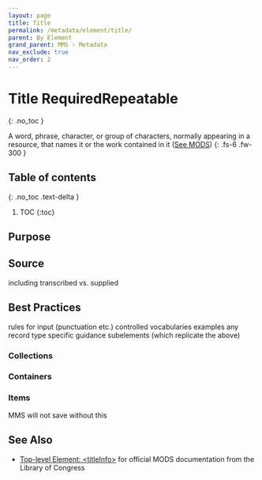 ```yaml
---
layout: page
title: Title
permalink: /metadata/element/title/
parent: By Element
grand_parent: MMS › Metadata
nav_exclude: true
nav_order: 2
---
```


# Title <span class="label label-red">Required</span><span class="label label-blue">Repeatable</span>
{: .no_toc }

A word, phrase, character, or group of characters, normally appearing in a resource, that names it or the work contained in it <span class="text-delta">([See MODS](https://www.loc.gov/standards/mods/userguide/titleinfo.html))</span>
{: .fs-6 .fw-300 }

## Table of contents
{: .no_toc .text-delta }

1. TOC
{:toc}

## Purpose

## Source
including transcribed vs. supplied

## Best Practices
rules for input (punctuation etc.)
controlled vocabularies
examples
any record type specific guidance
subelements (which replicate the above)

### Collections

### Containers

### Items
MMS will not save without this

## See Also
- [Top-level Element: &lt;titleInfo&gt;](https://www.loc.gov/standards/mods/userguide/titleinfo.html) for official MODS documentation from the Library of Congress